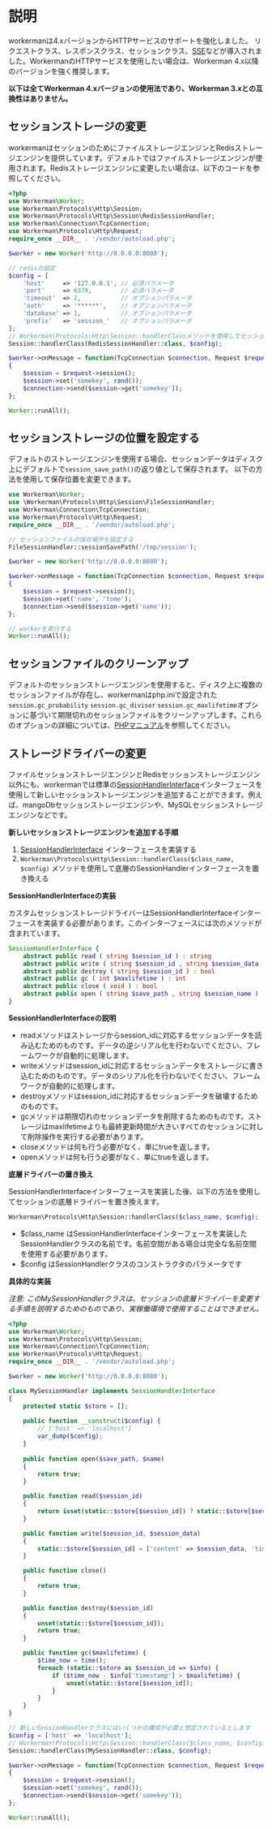 # 説明
workermanは4.xバージョンからHTTPサービスのサポートを強化しました。 リクエストクラス、レスポンスクラス、セッションクラス、[SSE](SSE.md)などが導入されました。WorkermanのHTTPサービスを使用したい場合は、Workerman 4.x以降のバージョンを強く推奨します。

**以下は全てWorkerman 4.xバージョンの使用法であり、Workerman 3.xとの互換性はありません。**

## セッションストレージの変更
workermanはセッションのためにファイルストレージエンジンとRedisストレージエンジンを提供しています。デフォルトではファイルストレージエンジンが使用されます。Redisストレージエンジンに変更したい場合は、以下のコードを参照してください。
```php
<?php
use Workerman\Worker;
use Workerman\Protocols\Http\Session;
use Workerman\Protocols\Http\Session\RedisSessionHandler;
use Workerman\Connection\TcpConnection;
use Workerman\Protocols\Http\Request;
require_once __DIR__ . '/vendor/autoload.php';

$worker = new Worker('http://0.0.0.0:8080');

// redisの設定
$config = [
    'host'     => '127.0.0.1', // 必須パラメータ
    'port'     => 6379,        // 必須パラメータ
    'timeout'  => 2,           // オプションパラメータ
    'auth'     => '******',    // オプションパラメータ
    'database' => 1,           // オプションパラメータ
    'prefix'   => 'session_'   // オプションパラメータ
];
// Workerman\Protocols\Http\Session::handlerClassメソッドを使用してセッションの内部ドライバークラスを変更する
Session::handlerClass(RedisSessionHandler::class, $config);

$worker->onMessage = function(TcpConnection $connection, Request $request)
{
    $session = $request->session();
    $session->set('somekey', rand());
    $connection->send($session->get('somekey'));
};

Worker::runAll();
```


## セッションストレージの位置を設定する
デフォルトのストレージエンジンを使用する場合、セッションデータはディスク上にデフォルトで`session_save_path()`の返り値として保存されます。
以下の方法を使用して保存位置を変更できます。
```php
use Workerman\Worker;
use \Workerman\Protocols\Http\Session\FileSessionHandler;
use Workerman\Connection\TcpConnection;
use Workerman\Protocols\Http\Request;
require_once __DIR__ . '/vendor/autoload.php';

// セッションファイルの保存場所を設定する
FileSessionHandler::sessionSavePath('/tmp/session');

$worker = new Worker('http://0.0.0.0:8080');

$worker->onMessage = function(TcpConnection $connection, Request $request)
{
    $session = $request->session();
    $session->set('name', 'tome');
    $connection->send($session->get('name'));
};

// workerを実行する
Worker::runAll();
```


## セッションファイルのクリーンアップ
デフォルトのセッションストレージエンジンを使用すると、ディスク上に複数のセッションファイルが存在し、workermanはphp.iniで設定された`session.gc_probability` `session.gc_divisor` `session.gc_maxlifetime`オプションに基づいて期限切れのセッションファイルをクリーンアップします。これらのオプションの詳細については、[PHPマニュアル](https://www.php.net/manual/zh/session.configuration.php#ini.session.gc-probability)を参照してください。


## ストレージドライバーの変更
ファイルセッションストレージエンジンとRedisセッションストレージエンジン以外にも、workermanでは標準の[SessionHandlerInterface](https://www.php.net/manual/zh/class.sessionhandlerinterface.php)インターフェースを使用して新しいセッションストレージエンジンを追加することができます。例えば、mangoDbセッションストレージエンジンや、MySQLセッションストレージエンジンなどです。

**新しいセッションストレージエンジンを追加する手順**
 1. [SessionHandlerInterface](https://www.php.net/manual/zh/class.sessionhandlerinterface.php) インターフェースを実装する
 2. `Workerman\Protocols\Http\Session::handlerClass($class_name, $config)` メソッドを使用して底層のSessionHandlerインターフェースを置き換える

**SessionHandlerInterfaceの実装**

カスタムセッションストレージドライバーはSessionHandlerInterfaceインターフェースを実装する必要があります。このインターフェースには次のメソッドが含まれています。
```php
SessionHandlerInterface {
    abstract public read ( string $session_id ) : string
    abstract public write ( string $session_id , string $session_data ) : bool
    abstract public destroy ( string $session_id ) : bool
    abstract public gc ( int $maxlifetime ) : int
    abstract public close ( void ) : bool
    abstract public open ( string $save_path , string $session_name ) : bool
}
```
**SessionHandlerInterfaceの説明**
 - readメソッドはストレージからsession_idに対応するセッションデータを読み込むためのものです。データの逆シリアル化を行わないでください、フレームワークが自動的に処理します。
 - writeメソッドはsession_idに対応するセッションデータをストレージに書き込むためのものです。データのシリアル化を行わないでください、フレームワークが自動的に処理します。
 - destroyメソッドはsession_idに対応するセッションデータを破壊するためのものです。
 - gcメソッドは期限切れのセッションデータを削除するためのものです。ストレージはmaxlifetimeよりも最終更新時間が大きいすべてのセッションに対して削除操作を実行する必要があります。
 - closeメソッドは何も行う必要がなく、単にtrueを返します。
 - openメソッドは何も行う必要がなく、単にtrueを返します。

**底層ドライバーの置き換え**

SessionHandlerInterfaceインターフェースを実装した後、以下の方法を使用してセッションの底層ドライバーを置き換えます。

```php
Workerman\Protocols\Http\Session::handlerClass($class_name, $config);
```
 - $class_name はSessionHandlerInterfaceインターフェースを実装したSessionHandlerクラスの名前です。名前空間がある場合は完全な名前空間を使用する必要があります。
 - $config はSessionHandlerクラスのコンストラクタのパラメータです

**具体的な実装**

*注意: このMySessionHandlerクラスは、セッションの底層ドライバーを変更する手順を説明するためのものであり、実稼働環境で使用することはできません。*
```php
<?php
use Workerman\Worker;
use Workerman\Protocols\Http\Session;
use Workerman\Connection\TcpConnection;
use Workerman\Protocols\Http\Request;
require_once __DIR__ . '/vendor/autoload.php';

$worker = new Worker('http://0.0.0.0:8080');

class MySessionHandler implements SessionHandlerInterface
{
    protected static $store = [];
    
    public function __construct($config) {
        // ['host' => 'localhost']
        var_dump($config);
    }
   
    public function open($save_path, $name)
    {
        return true;
    }

    public function read($session_id)
    {
        return isset(static::$store[$session_id]) ? static::$store[$session_id]['content'] : '';
    }

    public function write($session_id, $session_data)
    {
        static::$store[$session_id] = ['content' => $session_data, 'timestamp' => time()];
    }

    public function close()
    {
        return true;
    }

    public function destroy($session_id)
    {
        unset(static::$store[$session_id]);
        return true;
    }

    public function gc($maxlifetime) {
        $time_now = time();
        foreach (static::$store as $session_id => $info) {
            if ($time_now - $info['timestamp'] > $maxlifetime) {
                unset(static::$store[$session_id]);
            }
        }
    }
}

// 新しいSessionHandlerクラスにはいくつかの構成が必要と想定されているとします
$config = ['host' => 'localhost'];
// Workerman\Protocols\Http\Session::handlerClass($class_name, $config) メソッドを使用してセッションの底層ドライバークラスを変更する
Session::handlerClass(MySessionHandler::class, $config);

$worker->onMessage = function(TcpConnection $connection, Request $request)
{
    $session = $request->session();
    $session->set('somekey', rand());
    $connection->send($session->get('somekey'));
};

Worker::runAll();
```
